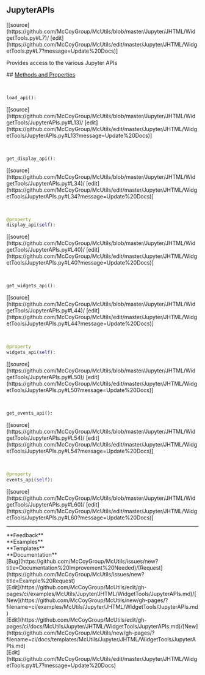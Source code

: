 ## <a id="McUtils.Jupyter.JHTML.WidgetTools.JupyterAPIs">JupyterAPIs</a> 

<div class="docs-source-link" markdown="1">
[[source](https://github.com/McCoyGroup/McUtils/blob/master/Jupyter/JHTML/WidgetTools.py#L7)/
[edit](https://github.com/McCoyGroup/McUtils/edit/master/Jupyter/JHTML/WidgetTools.py#L7?message=Update%20Docs)]
</div>

Provides access to the various Jupyter APIs







<div class="collapsible-section">
 <div class="collapsible-section collapsible-section-header" markdown="1">
## <a class="collapse-link" data-toggle="collapse" href="#methods" markdown="1"> Methods and Properties</a> <a class="float-right" data-toggle="collapse" href="#methods"><i class="fa fa-chevron-down"></i></a>
 </div>
 <div class="collapsible-section collapsible-section-body collapse show" id="methods" markdown="1">
 
<a id="McUtils.Jupyter.JHTML.WidgetTools.JupyterAPIs.load_api" class="docs-object-method">&nbsp;</a> 
```python
load_api(): 
```
<div class="docs-source-link" markdown="1">
[[source](https://github.com/McCoyGroup/McUtils/blob/master/Jupyter/JHTML/WidgetTools/JupyterAPIs.py#L13)/
[edit](https://github.com/McCoyGroup/McUtils/edit/master/Jupyter/JHTML/WidgetTools/JupyterAPIs.py#L13?message=Update%20Docs)]
</div>


<a id="McUtils.Jupyter.JHTML.WidgetTools.JupyterAPIs.get_display_api" class="docs-object-method">&nbsp;</a> 
```python
get_display_api(): 
```
<div class="docs-source-link" markdown="1">
[[source](https://github.com/McCoyGroup/McUtils/blob/master/Jupyter/JHTML/WidgetTools/JupyterAPIs.py#L34)/
[edit](https://github.com/McCoyGroup/McUtils/edit/master/Jupyter/JHTML/WidgetTools/JupyterAPIs.py#L34?message=Update%20Docs)]
</div>


<a id="McUtils.Jupyter.JHTML.WidgetTools.JupyterAPIs.display_api" class="docs-object-method">&nbsp;</a> 
```python
@property
display_api(self): 
```
<div class="docs-source-link" markdown="1">
[[source](https://github.com/McCoyGroup/McUtils/blob/master/Jupyter/JHTML/WidgetTools/JupyterAPIs.py#L40)/
[edit](https://github.com/McCoyGroup/McUtils/edit/master/Jupyter/JHTML/WidgetTools/JupyterAPIs.py#L40?message=Update%20Docs)]
</div>


<a id="McUtils.Jupyter.JHTML.WidgetTools.JupyterAPIs.get_widgets_api" class="docs-object-method">&nbsp;</a> 
```python
get_widgets_api(): 
```
<div class="docs-source-link" markdown="1">
[[source](https://github.com/McCoyGroup/McUtils/blob/master/Jupyter/JHTML/WidgetTools/JupyterAPIs.py#L44)/
[edit](https://github.com/McCoyGroup/McUtils/edit/master/Jupyter/JHTML/WidgetTools/JupyterAPIs.py#L44?message=Update%20Docs)]
</div>


<a id="McUtils.Jupyter.JHTML.WidgetTools.JupyterAPIs.widgets_api" class="docs-object-method">&nbsp;</a> 
```python
@property
widgets_api(self): 
```
<div class="docs-source-link" markdown="1">
[[source](https://github.com/McCoyGroup/McUtils/blob/master/Jupyter/JHTML/WidgetTools/JupyterAPIs.py#L50)/
[edit](https://github.com/McCoyGroup/McUtils/edit/master/Jupyter/JHTML/WidgetTools/JupyterAPIs.py#L50?message=Update%20Docs)]
</div>


<a id="McUtils.Jupyter.JHTML.WidgetTools.JupyterAPIs.get_events_api" class="docs-object-method">&nbsp;</a> 
```python
get_events_api(): 
```
<div class="docs-source-link" markdown="1">
[[source](https://github.com/McCoyGroup/McUtils/blob/master/Jupyter/JHTML/WidgetTools/JupyterAPIs.py#L54)/
[edit](https://github.com/McCoyGroup/McUtils/edit/master/Jupyter/JHTML/WidgetTools/JupyterAPIs.py#L54?message=Update%20Docs)]
</div>


<a id="McUtils.Jupyter.JHTML.WidgetTools.JupyterAPIs.events_api" class="docs-object-method">&nbsp;</a> 
```python
@property
events_api(self): 
```
<div class="docs-source-link" markdown="1">
[[source](https://github.com/McCoyGroup/McUtils/blob/master/Jupyter/JHTML/WidgetTools/JupyterAPIs.py#L60)/
[edit](https://github.com/McCoyGroup/McUtils/edit/master/Jupyter/JHTML/WidgetTools/JupyterAPIs.py#L60?message=Update%20Docs)]
</div>
 </div>
</div>












---


<div markdown="1" class="text-secondary">
<div class="container">
  <div class="row">
   <div class="col" markdown="1">
**Feedback**   
</div>
   <div class="col" markdown="1">
**Examples**   
</div>
   <div class="col" markdown="1">
**Templates**   
</div>
   <div class="col" markdown="1">
**Documentation**   
</div>
   <div class="col" markdown="1">
   
</div>
   <div class="col" markdown="1">
   
</div>
   <div class="col" markdown="1">
   
</div>
</div>
  <div class="row">
   <div class="col" markdown="1">
[Bug](https://github.com/McCoyGroup/McUtils/issues/new?title=Documentation%20Improvement%20Needed)/[Request](https://github.com/McCoyGroup/McUtils/issues/new?title=Example%20Request)   
</div>
   <div class="col" markdown="1">
[Edit](https://github.com/McCoyGroup/McUtils/edit/gh-pages/ci/examples/McUtils/Jupyter/JHTML/WidgetTools/JupyterAPIs.md)/[New](https://github.com/McCoyGroup/McUtils/new/gh-pages/?filename=ci/examples/McUtils/Jupyter/JHTML/WidgetTools/JupyterAPIs.md)   
</div>
   <div class="col" markdown="1">
[Edit](https://github.com/McCoyGroup/McUtils/edit/gh-pages/ci/docs/McUtils/Jupyter/JHTML/WidgetTools/JupyterAPIs.md)/[New](https://github.com/McCoyGroup/McUtils/new/gh-pages/?filename=ci/docs/templates/McUtils/Jupyter/JHTML/WidgetTools/JupyterAPIs.md)   
</div>
   <div class="col" markdown="1">
[Edit](https://github.com/McCoyGroup/McUtils/edit/master/Jupyter/JHTML/WidgetTools.py#L7?message=Update%20Docs)   
</div>
   <div class="col" markdown="1">
   
</div>
   <div class="col" markdown="1">
   
</div>
   <div class="col" markdown="1">
   
</div>
</div>
</div>
</div>
